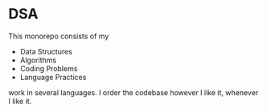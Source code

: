# DSA

This monorepo consists of my
- Data Structures
- Algorithms
- Coding Problems
- Language Practices

work in several languages. I order the codebase however I like it, whenever I like it.